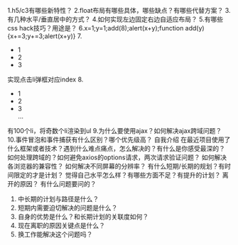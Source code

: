 1.h5/c3有哪些新特性？
2.float布局有哪些具体，哪些缺点？有哪些代替方案？
3.有几种水平/垂直居中的方式？
4.如何实现左边固定右边自适应布局？
5.有哪些css hack技巧？用途是？
6.x=1;y=1;add(8);alert(x+y);function add(y){x+=3;y+=3;alert(x+y)}
7.<ul><li>1</li><li>2</li><li>3</li></ul>实现点击li弹框对应index
8.<ul><li>1</li><li>2</li><li>3</li>...</ul>有100个li，将奇数个li渲染到ul
9.为什么要使用ajax？如何解决ajax跨域问题？
10.事件冒泡和事件捕获有什么区别？哪个优先级高？
自我介绍
在最近项目使用了什么框架或者技术？遇到什么难点痛点，怎么解决的？有什么是你感受最深的？
如何处理跨域的？如何避免axios的options请求，两次请求验证问题？
如何解决各浏览器的兼容性？
如何解决不同屏幕的分辨率？
有什么短期/长期的规划？有时间限定的才是计划？
觉得自己水平怎么样？有哪些方面不足？有提升的计划？
离开的原因？
有什么问题要问的？
1. 中长期的计划与路径是什么？
2. 短期内需要迫切解决的问题是什么？
3. 自身的优势是什么？和长期计划的关联度如何？
4. 现在离职的原因关键点是什么？
5. 换工作能解决这个问题吗？

